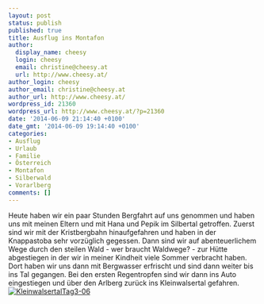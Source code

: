 ```yaml
---
layout: post
status: publish
published: true
title: Ausflug ins Montafon
author:
  display_name: cheesy
  login: cheesy
  email: christine@cheesy.at
  url: http://www.cheesy.at/
author_login: cheesy
author_email: christine@cheesy.at
author_url: http://www.cheesy.at/
wordpress_id: 21360
wordpress_url: http://www.cheesy.at/?p=21360
date: '2014-06-09 21:14:40 +0100'
date_gmt: '2014-06-09 19:14:40 +0100'
categories:
- Ausflug
- Urlaub
- Familie
- Österreich
- Montafon
- Silberwald
- Vorarlberg
comments: []
---
```

Heute haben wir ein paar Stunden Bergfahrt auf uns genommen und haben uns mit meinen Eltern und mit Hana und Pepik im Silbertal getroffen.
Zuerst sind wir mit der Kristbergbahn hinaufgefahren und haben in der Knappastoba sehr vorzüglich gegessen. Dann sind wir auf abenteuerlichem Wege durch den steilen Wald - wer braucht Waldwege? - zur Hütte abgestiegen in der wir in meiner Kindheit viele Sommer verbracht haben.
Dort haben wir uns dann mit Bergwasser erfrischt und sind dann weiter bis ins Tal gegangen.
Bei den ersten Regentropfen sind wir dann ins Auto eingestiegen und über den Arlberg zurück ins Kleinwalsertal gefahren.
[![KleinwalsertalTag3-06](http://www.cheesy.at/wp-content/uploads/KleinwalsertalTag3-06.jpg)](http://www.cheesy.at/fotos/urlaub/kleinwalsertal/tag-3-silbertal-im-montafon/ "Tag 3 – Silbertal im Montafon")
